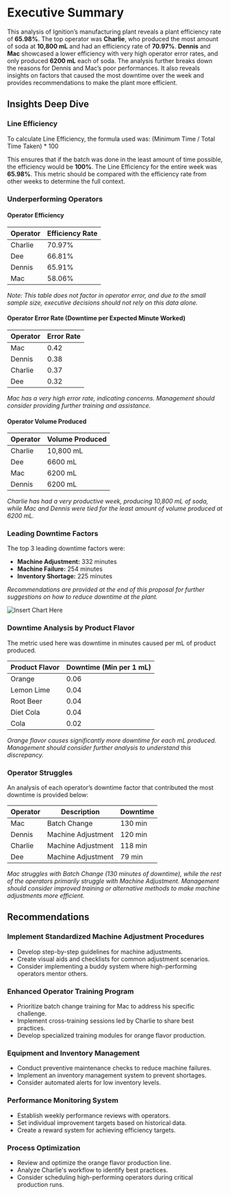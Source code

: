 # Executive Summary

This analysis of Ignition’s manufacturing plant reveals a plant efficiency rate of **65.98%**. The top operator was **Charlie**, who produced the most amount of soda at **10,800 mL** and had an efficiency rate of **70.97%**. **Dennis** and **Mac** showcased a lower efficiency with very high operator error rates, and only produced **6200 mL** each of soda. The analysis further breaks down the reasons for Dennis and Mac’s poor performances. It also reveals insights on factors that caused the most downtime over the week and provides recommendations to make the plant more efficient.

## Insights Deep Dive

### Line Efficiency

To calculate Line Efficiency, the formula used was:
(Minimum Time / Total Time Taken) * 100



This ensures that if the batch was done in the least amount of time possible, the efficiency would be **100%**. The Line Efficiency for the entire week was **65.98%**. This metric should be compared with the efficiency rate from other weeks to determine the full context.

### Underperforming Operators

#### Operator Efficiency

| Operator | Efficiency Rate |
| -------- | --------------- |
| Charlie  | 70.97%          |
| Dee      | 66.81%          |
| Dennis   | 65.91%          |
| Mac      | 58.06%          |

*Note: This table does not factor in operator error, and due to the small sample size, executive decisions should not rely on this data alone.*

#### Operator Error Rate (Downtime per Expected Minute Worked)

| Operator | Error Rate |
| -------- | ---------- |
| Mac      | 0.42       |
| Dennis   | 0.38       |
| Charlie  | 0.37       |
| Dee      | 0.32       |

*Mac has a very high error rate, indicating concerns. Management should consider providing further training and assistance.*

#### Operator Volume Produced

| Operator | Volume Produced |
| -------- | --------------- |
| Charlie  | 10,800 mL       |
| Dee      | 6600 mL         |
| Mac      | 6200 mL         |
| Dennis   | 6200 mL         |

*Charlie has had a very productive week, producing 10,800 mL of soda, while Mac and Dennis were tied for the least amount of volume produced at 6200 mL.*

### Leading Downtime Factors

The top 3 leading downtime factors were:
- **Machine Adjustment:** 332 minutes
- **Machine Failure:** 254 minutes
- **Inventory Shortage:** 225 minutes

*Recommendations are provided at the end of this proposal for further suggestions on how to reduce downtime at the plant.*

![Insert Chart Here](chart.png)

### Downtime Analysis by Product Flavor

The metric used here was downtime in minutes caused per mL of product produced.

| Product Flavor | Downtime (Min per 1 mL) |
| -------------- | ----------------------- |
| Orange         | 0.06                    |
| Lemon Lime     | 0.04                    |
| Root Beer      | 0.04                    |
| Diet Cola      | 0.04                    |
| Cola           | 0.02                    |

*Orange flavor causes significantly more downtime for each mL produced. Management should consider further analysis to understand this discrepancy.*

### Operator Struggles

An analysis of each operator’s downtime factor that contributed the most downtime is provided below:

| Operator | Description         | Downtime |
| -------- | ------------------- | -------- |
| Mac      | Batch Change        | 130 min  |
| Dennis   | Machine Adjustment  | 120 min  |
| Charlie  | Machine Adjustment  | 118 min  |
| Dee      | Machine Adjustment  | 79 min   |

*Mac struggles with Batch Change (130 minutes of downtime), while the rest of the operators primarily struggle with Machine Adjustment. Management should consider improved training or alternative methods to make machine adjustments more efficient.*

## Recommendations

### Implement Standardized Machine Adjustment Procedures
- Develop step-by-step guidelines for machine adjustments.
- Create visual aids and checklists for common adjustment scenarios.
- Consider implementing a buddy system where high-performing operators mentor others.

### Enhanced Operator Training Program
- Prioritize batch change training for Mac to address his specific challenge.
- Implement cross-training sessions led by Charlie to share best practices.
- Develop specialized training modules for orange flavor production.

### Equipment and Inventory Management
- Conduct preventive maintenance checks to reduce machine failures.
- Implement an inventory management system to prevent shortages.
- Consider automated alerts for low inventory levels.

### Performance Monitoring System
- Establish weekly performance reviews with operators.
- Set individual improvement targets based on historical data.
- Create a reward system for achieving efficiency targets.

### Process Optimization
- Review and optimize the orange flavor production line.
- Analyze Charlie's workflow to identify best practices.
- Consider scheduling high-performing operators during critical production runs.


